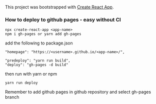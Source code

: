 This project was bootstrapped with [Create React App](https://github.com/facebook/create-react-app).

### How to deploy to github pages - easy without CI

    npx create-react-app <app-name>
    npm i gh-pages or yarn add gh-pages

add the following to package.json

    "homepage": "https://<username>.github.io/<app-name>/",

    "predeploy": "yarn run build",
    "deploy": "gh-pages -d build"

then run with yarn or npm

    yarn run deploy

Remember to add github pages in github repository and select gh-pages branch
